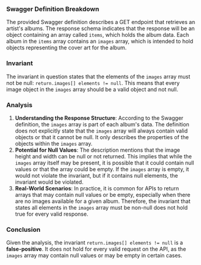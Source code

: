 ### Swagger Definition Breakdown
The provided Swagger definition describes a GET endpoint that retrieves an artist's albums. The response schema indicates that the response will be an object containing an array called `items`, which holds the album data. Each album in the `items` array contains an `images` array, which is intended to hold objects representing the cover art for the album.

### Invariant
The invariant in question states that the elements of the `images` array must not be null: `return.images[] elements != null`. This means that every image object in the `images` array should be a valid object and not null.

### Analysis
1. **Understanding the Response Structure**: According to the Swagger definition, the `images` array is part of each album's data. The definition does not explicitly state that the `images` array will always contain valid objects or that it cannot be null. It only describes the properties of the objects within the `images` array.
2. **Potential for Null Values**: The description mentions that the image height and width can be null or not returned. This implies that while the `images` array itself may be present, it is possible that it could contain null values or that the array could be empty. If the `images` array is empty, it would not violate the invariant, but if it contains null elements, the invariant would be violated.
3. **Real-World Scenarios**: In practice, it is common for APIs to return arrays that may contain null values or be empty, especially when there are no images available for a given album. Therefore, the invariant that states all elements in the `images` array must be non-null does not hold true for every valid response.

### Conclusion
Given the analysis, the invariant `return.images[] elements != null` is a **false-positive**. It does not hold for every valid request on the API, as the `images` array may contain null values or may be empty in certain cases.
